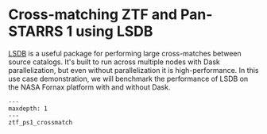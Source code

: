 # Cross-matching ZTF and Pan-STARRS 1 using LSDB


[LSDB](https://lsdb.io) is a useful package for performing large cross-matches between source catalogs.
It's built to run across multiple nodes with Dask parallelization, but even without parallelization it is high-performance.
In this use case demonstration, we will benchmark the performance of LSDB on the NASA Fornax platform with and without Dask.

```{toctree}
---
maxdepth: 1
---
ztf_ps1_crossmatch

```